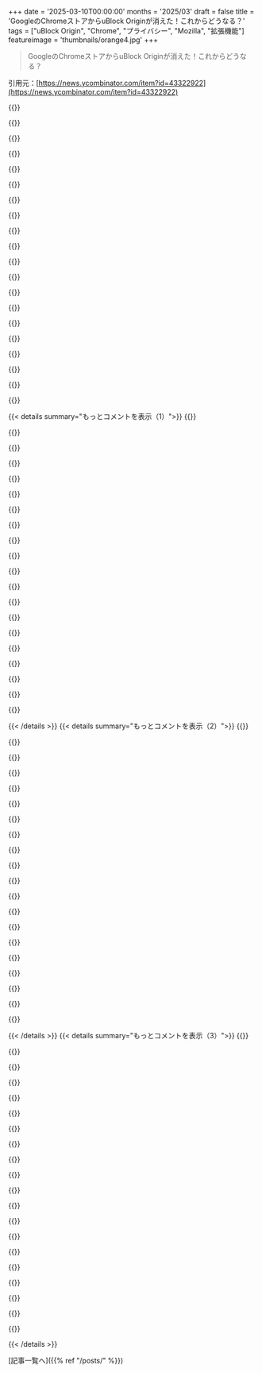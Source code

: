 +++
date = '2025-03-10T00:00:00'
months = '2025/03'
draft = false
title = 'GoogleのChromeストアからuBlock Originが消えた！これからどうなる？'
tags = ["uBlock Origin", "Chrome", "プライバシー", "Mozilla", "拡張機能"]
featureimage = 'thumbnails/orange4.jpg'
+++

> GoogleのChromeストアからuBlock Originが消えた！これからどうなる？

引用元：[https://news.ycombinator.com/item?id=43322922](https://news.ycombinator.com/item?id=43322922)

{{<matomeQuote body="Googleが市場支配力を悪用するなんて誰にも予想できなかったよね…プライバシー改善とか言って移行したけど、実際は全然笑えない話。パフォーマンス向上と言っても、拡張機能の低パフォーマンス化で対処できるのに。ユーザーの体験向上とか、全然関係ないよ。" userName="bearjaws" createdAt="2025-03-10T17:41:27" color="#785bff">}}

{{<matomeQuote body="uBlock Origin使ってるから、広告なしのネットがどんな感じか忘れちゃった。新しいマシンを設定して広告ブロッカーなしで3分過ごしたら、頭がおかしくなりそうだった。Googleはちゃんと離されてることを分かってるんだよ。ネットの使いやすさよりも収益が大事なんだね。" userName="ethan_smith" createdAt="2025-03-11T00:22:00" color="#ff5c5c">}}

{{<matomeQuote body="Googleの社員もChrome使ってるのに、ネットのひどさについて内部で何も言ってないのが不思議。新しい機械を設定するとき、友達や家族がネットを使う様子を見ると、本当にフィルターなしのネットがどれだけ悪いか実感するよ。" userName="justsid" createdAt="2025-03-11T01:17:41" color="#ff5c5c">}}

{{<matomeQuote body="Chromeのエンタープライズ版はまだmanifest v2が使えるから、Googleの社員には影響ないんだよね。" userName="ycombinatrix" createdAt="2025-03-11T04:32:53" color="">}}

{{<matomeQuote body="＞誰にも予想できなかったGoogleが市場支配力を悪用するなんて…" userName="gruez" createdAt="2025-03-10T18:14:46" color="">}}

{{<matomeQuote body="なんで”デフォルトの設定”で年間200億ドルの支払いがあるのかみんな疑問に思ってるけど、実際は違法な裏取引があったりして？Appleが本当にユーザーフォーカスなら、デフォルトで広告ブロックできていたら、もっと大変だったかもね。" userName="Fluorescence" createdAt="2025-03-10T18:34:36" color="">}}

{{<matomeQuote body="これはGoogleがAppleにSafariユーザーから得た検索収入の36％を払ってる収益シェアの話だよ。要するに、Googleは年間約200億ドル払って、デフォルトの検索エンジンになってるんだ。これって両社にとって利益になるよね。" userName="jonas21" createdAt="2025-03-10T22:25:08" color="#38d3d3">}}

{{<matomeQuote body="もしAppleがGoogleをデフォルト検索エンジンにしなかったら、Googleはどれだけ損するんだろう？ほとんどの人は結局Google使うんじゃないかな。AppleがBingに変わってもすぐ元に戻すはず。" userName="roywiggins" createdAt="2025-03-10T23:17:57" color="">}}

{{<matomeQuote body="この陰謀論は成り立たないと思うな。Safariのコンテンツブロッカーは、Googleの広告も十分にブロックできてるし、まず第一に広告を通すのはYouTubeのファーストパーティ広告くらい。だから、あまり関係ないと思う。" userName="gruez" createdAt="2025-03-10T18:39:16" color="">}}

{{<matomeQuote body="SafariのコンテンツブロッカーはuBlockに比べてひどすぎる。YouTubeが通ったり、奇妙な問題を引き起こしたり、バナーをブロックして機能が壊れたりすることがあって、本当に使い物にならないんだよね。" userName="basisword" createdAt="2025-03-10T19:11:33" color="#785bff">}}

{{<matomeQuote body="買い物するときは、少なくともチェックアウトページでは広告ブロック解除するよ。そこでは広告が有益なこともあるし、広告が多すぎて耐えられないページは閉じて他の選択肢を探すかも。FirefoxとuBlock Originを使ってるんだけど、広告ブロックなしで広い商業インターネットに行くのは、土砂降りの中に傘なしで出かけるようなもんだよ。" userName="nine_k" createdAt="2025-03-10T20:39:53" color="#38d3d3">}}

{{<matomeQuote body="どの広告ブロッカー使ってるの？俺はSafariでAdGuard使ってるけど、特に問題ないよ。" userName="igilism" createdAt="2025-03-10T19:42:24" color="">}}

{{<matomeQuote body="＞YouTubeは拡張機能を完全に無効にしないと見れないって問題があったけど、俺の環境では問題ない。フィルターリストを更新するか、他のコンテンツブロッカーを試してみた方がいいよ。>広告ブロッカーはクッキーバナーもブロックしちゃって、チケット購入のときに「ブロッカー解除して再読み込み」が必要になることもあるよ。だから、クッキーバナーをブロックするフィルターリストは有効にしない方がいいんじゃない？" userName="gruez" createdAt="2025-03-10T19:21:20" color="#785bff">}}

{{<matomeQuote body="今のところ、Firefoxとその派生品だけが唯一の本当の代替手段だね。" userName="AstralSerenity" createdAt="2025-03-10T18:22:30" color="">}}

{{<matomeQuote body="BraveでもuBlock Originはインストールできるけど、暗号関連やサイトオーナーへの報酬にはあまり興味がないならね。Mozilla Advertisingが出てきてから、Firefoxも少し変わった感じがするな。どれも一長一短って感じ。" userName="fyrabanks" createdAt="2025-03-10T18:42:23" color="">}}

{{<matomeQuote body="できるけど、BraveはChromeの下流にあるし、Manifest V2を「できる限りサポートします」って言ってるのはあまり信頼できないな。Firefoxが今のところChromiumの唯一のオープンな選択肢だから、こっちを支持したい。" userName="AstralSerenity" createdAt="2025-03-10T18:50:47" color="#ff33a1">}}

{{<matomeQuote body="BraveにはRust製の広告ブロッカーが組み込まれているから、uBlock Originを使う必要はないよ。数年使ってるけど、uBlockのように動作するし、あまり迷ったことはない。おそらくuBlockからインスパイアを受けたんだろうけど、Chromiumとの統合がある分、JSで書かれた拡張機能よりも優れてるよ。" userName="ray023" createdAt="2025-03-10T19:02:30" color="#785bff">}}

{{<matomeQuote body="今はそうだけど、Brave Bucksを導入して広告を許可したりするまでどのくらいかかるか見物だね。" userName="WD-42" createdAt="2025-03-10T19:26:20" color="">}}

{{<matomeQuote body="私たちはその原則を守るけど、もし君が想像するような胡散臭い連中だったら、ブランドを燃やしてしまうようなことをするだろう。そうしたら、ユーザーは離れていくし、成長が止まり縮小し始めるぜ。考えて、タイプして、投稿するのは「準備・照準・発射」の類似だよ。" userName="BrendanEich" createdAt="2025-03-11T00:56:56" color="">}}

{{<matomeQuote body="君がMozillaとの関係からChromiumベースのブラウザを選んだのは分かるけど、俺は日常でChromium系ブラウザは使いたくない。広告会社が結局やったことを信じてないから、Braveは絶対に無理だ。今こそ、Firefoxのソースコードを引き継いで信頼できるフォークを作る企業が必要だ。" userName="kikokikokiko" createdAt="2025-03-11T06:43:52" color="#ff33a1">}}

{{< details summary="もっとコメントを表示（1）">}}
{{<matomeQuote body="BraveでuBlock Originをインストールする必要はなくて、内蔵の広告ブロッカーが同じルールリストをサポートしてるよ。" userName="homebrewer" createdAt="2025-03-10T18:55:13" color="">}}

{{<matomeQuote body="でも、JavaScriptや大きなメディア要素、ソーシャルウィジェット、フォントのブロックはサポートしてるの？" userName="tmtvl" createdAt="2025-03-10T19:11:04" color="">}}

{{<matomeQuote body="Mozillaはどのくらい持つのかな？" userName="bluescrn" createdAt="2025-03-10T20:34:38" color="">}}

{{<matomeQuote body="ブラウザのプラグインを使うんじゃなくて、システムのDNSレベルで広告をブロックするのが簡単だよ。" userName="carlosjobim" createdAt="2025-03-10T19:39:19" color="#ff33a1">}}

{{<matomeQuote body="GoogleはDOJやFTCから分割されるべき時だよ。Microsoftが2000年代にやったことを超えてるし、Googleは多くのガラスを持ってるから。" userName="echelon" createdAt="2025-03-10T18:33:18" color="#785bff">}}

{{<matomeQuote body="uBlock Origin Liteは問題なく動作してる。" userName="judge2020" createdAt="2025-03-10T18:28:03" color="">}}

{{<matomeQuote body="Chromeで拡張機能が全くサポートされない時代があったよ。もしGoogleがその時、名無しのAPIをリリースしてたら、どんなことになってたかな。" userName="spankalee" createdAt="2025-03-10T19:48:15" color="">}}

{{<matomeQuote body="Googleはその貪欲さで必ず痛い目を見るはず。" userName="blockme69" createdAt="2025-03-10T18:09:12" color="#ff5c5c">}}

{{<matomeQuote body="トランプ政権は2017年にこの流れを始めたから。" userName="zdragnar" createdAt="2025-03-10T18:31:16" color="">}}

{{<matomeQuote body="Emacs Web Wowserはほぼ問題なく動いてるんだけど、時々やらかすんだよね。最近、Firefoxをコンパイルした人いる？" userName="ehecatl42" createdAt="2025-03-10T18:12:29" color="">}}

{{<matomeQuote body="やったこと自体は仕方ないが、その理由を嘘ついたのがムカつく。Chromeは彼らのプロジェクトだから何をしてもいいが、他のブラウザを使う選択肢もあるしな。Googleに対するこの’ユーザーのため’みたいな嘘はマジで不快だ。" userName="sneak" createdAt="2025-03-10T18:05:20" color="#ff33a1">}}

{{<matomeQuote body="＞Chromeは彼らのプロジェクトだから何をしてもいい<br>Googleは昔からGmailをFirefoxで壊してChromeに誘導するってのをやってきたから、統合された独占企業が何でもやれるって言うのは馬鹿げてる。自分の道で穴を掘るのはいいが、すべての道路でそれをするなら町から追い出されて当然だ。" userName="marricks" createdAt="2025-03-10T18:14:29" color="#45d325">}}

{{<matomeQuote body="Gmailが嫌ならみんな使わなければいい。ChromeもGmailも独占じゃないしな。GoogleがGmailを使いにくくするのは悪いことじゃないし、広告会社としてやってることは明らかだ。Gmailを使い続ける奴は自業自得だ。" userName="sneak" createdAt="2025-03-10T18:16:54" color="">}}

{{<matomeQuote body="使わざるを得ない人もいるんだから、使ってる人に対して八つ当たりするなよ。私の会社がGmail使ってるから、仕方なく使ってる。" userName="marricks" createdAt="2025-03-10T18:22:21" color="">}}

{{<matomeQuote body="Gmailを使ってる人は自分で選んで使ってる。それをされたら仕方ないってわけでもないし、いつでも使うのをやめられる。" userName="sneak" createdAt="2025-03-10T18:25:53" color="">}}

{{<matomeQuote body="自分はGoogleで働いてないけど、ユーザー向けに良くなってると思う。広告ブロッカーが全サイトで勝手に書き込み権限を要求するのはずっと気になってたけど、Chromeが強制しなければ変わらない感じだったし。" userName="SpicyLemonZest" createdAt="2025-03-10T18:14:48" color="">}}

{{<matomeQuote body="理想的ではないが、uBlock Originのように広告をブロックするにはこれが必要なら、受け入れるよ。" userName="chihuahua" createdAt="2025-03-10T18:19:32" color="">}}

{{<matomeQuote body="100％同意。いや、ChromeがないとGoogle Cloudコンソールなんてまともに使えないし、他のブラウザでBigQueryスタジオ使ったらひどい目に合うよ。こういうの、過去にも見たことある？" userName="whalesalad" createdAt="2025-03-10T18:01:27" color="#38d3d3">}}

{{<matomeQuote body="“Googleが自分の利益のために市場の地位を悪用するなんて誰も予想できなかった”って、そんな表現は悲観的すぎるだろ。広告で成り立つ無料の製品を出してる企業が、広告を回避しながらそれを利用するアプリの配布を止めるってのは、そういうことだよ。" userName="TZubiri" createdAt="2025-03-10T17:58:59" color="">}}

{{<matomeQuote body="Mozillaが素晴らしい拡張機能が手に入るパワーブラウザになれるチャンスを理解してるといいな。最近、拡張機能に力を入れてるみたいだし。ただ、MozillaのFirefoxへのコミットメントが心配。でも、これがFirefoxのユーザー数を増やす助けになればいいな。" userName="freedomben" createdAt="2025-03-10T17:48:47" color="#38d3d3">}}


{{< /details >}}
{{< details summary="もっとコメントを表示（2）">}}
{{<matomeQuote body="Mozillaの顧客はFirefoxのユーザーじゃなくて、Google。Googleがお金を払ってMozillaを存続させ、Firefoxを意図的にダメにしているのが明らかだと思う。TOS変更はChromeのmanifest v2削除と同時期に起こったね。" userName="jordanb" createdAt="2025-03-10T18:20:43" color="">}}

{{<matomeQuote body="MozillaはGoogleの資金に依存しないために、大幅に企業の規模を縮小したんじゃないかな。" userName="AstralSerenity" createdAt="2025-03-10T18:24:57" color="">}}

{{<matomeQuote body="無駄なことにお金を使っているなら、ユーザーから直接資金を集めるべきだよね。MozillaはCEOに多額の給料を支払って、開発者を解雇してC-suiteの助手を増やしている。MozillaはFirefoxの良い運営者とは言えない。" userName="drpossum" createdAt="2025-03-10T18:30:19" color="">}}

{{<matomeQuote body="VPNサービスがMozillaの財務に影響を与えているなんて信じられない。これを非難してる意見には根拠がないし、Mozillaは12億ドルの資産を持っているから、資金が足りないわけではない。" userName="glenstein" createdAt="2025-03-10T19:06:04" color="">}}

{{<matomeQuote body="特定の悪行でFirefoxを使わない理由にするのは違和感がある。「別の選択肢も悪いことしてるから」と思うのはおかしいよ。" userName="wussboy" createdAt="2025-03-10T21:20:02" color="">}}

{{<matomeQuote body="HNでMozillaを批判してる人は多くがFirefoxのユーザー。オープンウェブを大切にしているからこそ、Firefoxのシェアが減っても残っている。彼らはMozillaが自社を運営していないと危惧している。" userName="lolinder" createdAt="2025-03-10T23:43:10" color="#785bff">}}

{{<matomeQuote body="VPNのコストについての懸念は根拠が薄い。無駄な議論に同調するのはなぜ？VPNの運営に数百万ドルかかるとは考えられないし、それに影響される機能開発の議論ももっとまともにすべき。" userName="glenstein" createdAt="2025-03-11T15:45:58" color="">}}

{{<matomeQuote body="VPNの argument は根拠が無いようだね。Mozillaにとってどれくらいの金が入ってくるのか分からないのに、このサービスがFirefoxの開発に貢献してるとは思えない。" userName="lolinder" createdAt="2025-03-11T15:57:39" color="">}}

{{<matomeQuote body="VPNサービスは適切な戦略だと思う。利益率が高くて、プライバシーのメッセージとも合っている。" userName="AlotOfReading" createdAt="2025-03-10T19:26:44" color="">}}

{{<matomeQuote body="MozillaのVPNってMullvadのサーバーのUIを薄くしたもんじゃないの？コストはあまりかからないと思うし、収益は結構上がるんじゃない？" userName="bilalq" createdAt="2025-03-10T18:56:57" color="">}}

{{<matomeQuote body="直接寄付って言うけど、広告収入がほとんどなら、寄付なんてほんの数パーセントに過ぎないよ。自分が多数派だと思ってる人が多いけど、実際はそうじゃない。" userName="AceJohnny2" createdAt="2025-03-10T19:50:22" color="">}}

{{<matomeQuote body="多数派じゃなくてもいいから、十分な資金が得られればFirefoxの開発は続けられるよ。Mozillaの予算が年間約1億ドルだとして、その半分をFirefoxに使えば、500,000人が年間120ドル支払う必要がある。Firefoxのユーザーは約1億7000万人だから、0.3％が支払うだけで足りるじゃん。" userName="nine_k" createdAt="2025-03-10T20:56:39" color="#45d325">}}

{{<matomeQuote body="Firefox Relayとか、自社のVPN、MDN Plusなど、Mozillaはいろいろやってるよね。Firefoxに集中するべきって言ってる人が、Googleへの依存を批判してるのが面白い。Mozillaは両方うまくやってると思うし、互換性も良くなってる。" userName="culi" createdAt="2025-03-10T23:05:49" color="">}}

{{<matomeQuote body="＞「MozillaはFirefoxに集中すべきって言ってる人が、Googleへの依存を批判してるのが面白い」全然矛盾してないよ。Mozillaは寄付を受け付ける方法もまだ用意してないし、たぶん意図的にそうしてる。Firefoxの開発を支援したいんだけど、なんか別のプロジェクトに金払わなきゃならないのが残念。Firefox+みたいなサブスクリプションや寄付の方法がほしい。" userName="lolinder" createdAt="2025-03-10T23:38:33" color="">}}

{{<matomeQuote body="DOJがGoogleに対して求めていることは、Mozillaにとって財政的に厳しくなる影響がある。それは、Googleがデフォルトの検索エンジンになるための支払いを禁止しようとしてるからだ。" userName="bdcravens" createdAt="2025-03-10T17:52:58" color="">}}

{{<matomeQuote body="確かに。Kagiが検索にお金を払うユーザーがいることを証明しているね。実際、俺も最近そうした。" userName="tomrod" createdAt="2025-03-10T18:38:43" color="">}}

{{<matomeQuote body="現時点では、ユーザーの0.00000000001％しか検索にお金を払うことが証明されていない。" userName="carlosjobim" createdAt="2025-03-10T23:20:48" color="">}}

{{<matomeQuote body="だからMozillaは収益の多様化を求めて必死なんだよ。" userName="bad_user" createdAt="2025-03-10T17:59:22" color="">}}

{{<matomeQuote body="Mozillaの多様化って、CEOの給料を何もせずに上げることなんだよ。2020年にCEOに就任した後、Bakerの給料は300万ドルを超え、2021年には500万ドル、2022年には700万ドルに達した。" userName="Mailtemi" createdAt="2025-03-10T18:07:13" color="">}}

{{<matomeQuote body="MozillaのCEOの給料が高いのは納得いかないけど、Firefoxの新しいオフライン翻訳機能、これもAIなんだよね。しかも翻訳時にページが漏れないのはFirefoxだけ。AIの他にも、盲人のために画像を説明したり、要約したりと色んな使い道があるし、私みたいにブラウザにAIを求めてる人も多いんだよ。" userName="bad_user" createdAt="2025-03-10T18:10:10" color="#45d325">}}


{{< /details >}}
{{< details summary="もっとコメントを表示（3）">}}
{{<matomeQuote body="彼らの目標が優れたプライバシーブラウザを提供することならいいのに、収益のことばかりだね。寄付を受けて、その資金がブラウザに使われるなら、ブロックチェーンやAIの無駄遣いはやめてほしい。" userName="nottorp" createdAt="2025-03-10T18:14:28" color="">}}

{{<matomeQuote body="Firefoxほどの開発コストに見合った寄付だけで生き残ってるプロジェクトを挙げてみて。多くの人がブラウザにAIを求めてるし、Firefoxとクリプトに何の関係があるんだ？" userName="bad_user" createdAt="2025-03-10T18:17:23" color="">}}

{{<matomeQuote body="＞名前を挙げてみて、Firefoxと同じ開発コストで寄付だけで生き残ってるプロジェクトを。Wikipedia。" userName="jordanb" createdAt="2025-03-10T18:21:41" color="#785bff">}}

{{<matomeQuote body="Linuxはどう？" userName="randomNumber7" createdAt="2025-03-10T18:31:50" color="">}}

{{<matomeQuote body="＞Firefoxとクリプトに何の関係があるんだ？今年のFirefoxはAIばかりだけど、流行ってた時はブロックチェーンをやってたよ。" userName="nottorp" createdAt="2025-03-10T18:23:02" color="">}}

{{<matomeQuote body="AIに高いコストがかかるのかもわからないけど、その賭けの行く先が不明だね。AI全盛なんて気に入ってないけど、常に革新してほしいと思ってる。ブロックチェーンに関しては、開発リソースに大きな影響はなかったように感じるよね。どんな理由であれ、この議論は重要じゃないのかな？" userName="glenstein" createdAt="2025-03-10T19:24:18" color="">}}

{{<matomeQuote body="その組織が毎年最新の流行を追いかけることに信頼を感じるか、逆に感じるかってことだね…。" userName="nottorp" createdAt="2025-03-10T21:03:44" color="">}}

{{<matomeQuote body="調べたけど、彼らはブロックチェーンに関してはほとんど何もしてなくて、論文や非常に初歩的なデモ実装程度だよ。初期の試みには開発リソースをほとんど使わなかったから、君の意見には同意できない。たくさんの議論があればまだいいけど、最近のコメントはちょっと劣化していて、証拠や論理性が欠けてるのが気になる。" userName="glenstein" createdAt="2025-03-10T21:42:20" color="">}}

{{<matomeQuote body="それっていいことだと思う。Firefoxが寄付で運営されるなら、Googleからの資金提供じゃないから、未来における劣化は避けられるね。寄付でも大きなプロジェクトを支えられるって、ThunderbirdやLadybirdを見れば明らかだよ。" userName="MYEUHD" createdAt="2025-03-10T17:59:35" color="#785bff">}}

{{<matomeQuote body="Ladybirdなんて誰も使ってないし、もはや空虚な存在だよ。ThunderbirdもまだFirefoxベースだしね。Firefoxの開発費は年約２００百万ドルって言われてるけど、これはWikipediaみたいに誰もが使うサイトのための寄付に比べたら多いよ。もしかしたらそのコストを下げられたとしても、Chromeには勝てないよ。" userName="bad_user" createdAt="2025-03-10T18:06:10" color="#ff33a1">}}

{{<matomeQuote body="Firefoxの開発に年２００百万ドルかかるなら、経営陣はひどい無能だよ。おそらく無駄なサイドプロジェクトとMozilla Foundationの高給が原因なんだろうね。" userName="FuriouslyAdrift" createdAt="2025-03-10T19:08:16" color="">}}

{{<matomeQuote body="大手企業と競争するためには、安全でクロスプラットフォームなブラウザの維持にはそれくらいの費用がかかると思う。Mozilla Foundationは全体の５〜１０％を受け取ってるらしいけど、確かに財団は無駄な部分も多い。でも今の反Mozillaの流れはちょっと行き過ぎだよ。" userName="glenstein" createdAt="2025-03-10T19:42:29" color="">}}

{{<matomeQuote body="より親切に言えば、これは推測以上のフラストレーションから来てるよ。ブラウザは古い技術で、いつまでも開発し続けるのは問題を隠すことになってるかも。Chrome以外の選択肢が必要だけど、他のブラウザは勝ててないし、規制の話ができない状況だ。MozillaはGoogleの独占禁止シールドかもね。" userName="photonthug" createdAt="2025-03-10T20:17:16" color="#38d3d3">}}

{{<matomeQuote body="YouTubeのプレミアムが買えないから、広告はブロックしてないよ。" userName="wussboy" createdAt="2025-03-10T18:24:47" color="">}}

{{<matomeQuote body="それに、プレミアムを払えばGoogleが私を監視しないって保証はないよね？みんながYouTubeに払う価値があるわけじゃないし。Firefoxの開発費が年に２００百万ドルって本当なの？それともMozillaの無駄遣いなの？それにChromeはGoogleのために機能追加にお金を使えるしね。" userName="nottorp" createdAt="2025-03-10T18:16:24" color="">}}

{{<matomeQuote body="Mozillaが素晴らしい拡張機能を持つ強力なブラウザになるチャンスがあることを理解して、気にかけてほしいな。でも心配しなくても、もっと大事な虚勢を張るキャンペーンやCEOへの高額ボーナスに関心がありそう。" userName="JasserInicide" createdAt="2025-03-10T19:11:02" color="">}}

{{<matomeQuote body="拡張機能の問題は、もう一つの開発チームを信頼して監視する必要があることだよ。拡張機能が売られたり、新しいリーダーに変わってしまったらどうなるのか知りたい。" userName="drdec" createdAt="2025-03-10T17:53:45" color="">}}

{{<matomeQuote body="Mozillaの許可なしで自分の拡張機能をインストールできるのか、まだそれで禁止されてるの？その変更があってからFirefoxから離れたんだよね。" userName="Aerroon" createdAt="2025-03-10T19:24:10" color="">}}

{{<matomeQuote body="FirefoxはDNSの遅さがあって、頑張って調査したけどどうにもならない日がある。ほぼ毎日使ってるけど、時にはページの読み込みに３０秒もかかることがあるよ。" userName="ToDougie" createdAt="2025-03-10T17:50:49" color="">}}

{{<matomeQuote body="今のところ、uBlock Origin LiteがChromeでも問題なく動いてるよ。確かに理論上はちょっと劣るとか、今後変わるかもしれないって意見もあるけど、俺は切り替えてから全然違いを感じてない。リストも頻繁に更新されてるから、何かが通過することもないし、YouTubeでも広告ブロックできてるし、ページがちょっと早く読み込まれるような気もする。特に不満はないな。" userName="crazygringo" createdAt="2025-03-10T18:09:34" color="#45d325">}}


{{< /details >}}


[記事一覧へ]({{% ref "/posts/" %}})
